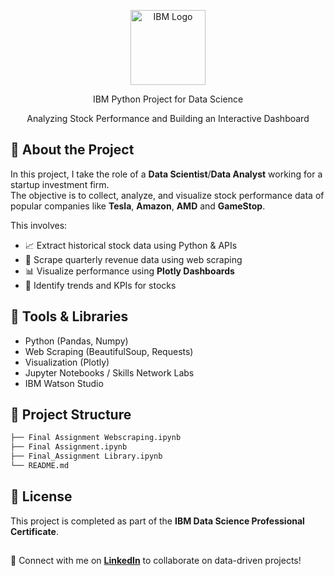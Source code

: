 <p align="center">
  <img src="https://upload.wikimedia.org/wikipedia/commons/5/51/IBM_logo.svg" alt="IBM Logo" width="120"/>
  <p align="center">IBM Python Project for Data Science</p>
</p>


<p align="center">Analyzing Stock Performance and Building an Interactive Dashboard</p>



## 🧠 About the Project

In this project, I take the role of a **Data Scientist**/**Data Analyst** working for a startup investment firm.  
The objective is to collect, analyze, and visualize stock performance data of popular companies like **Tesla**, **Amazon**, **AMD** and **GameStop**.

This involves:

- 📈 Extract historical stock data using Python & APIs  
- 🧾 Scrape quarterly revenue data using web scraping  
- 📊 Visualize performance using **Plotly Dashboards**  
- 🧠 Identify trends and KPIs for stocks


## 🧰 Tools & Libraries

- Python (Pandas, Numpy)
- Web Scraping (BeautifulSoup, Requests)
- Visualization (Plotly)
- Jupyter Notebooks / Skills Network Labs
- IBM Watson Studio

## 💼 Project Structure

```bash
├── Final Assignment Webscraping.ipynb
├── Final Assignment.ipynb
├── Final_Assignment Library.ipynb
└── README.md           
```


## 📜 License
This project is completed as part of the **IBM Data Science Professional Certificate**.  

##

🌟  Connect with me on **[LinkedIn](https://www.linkedin.com/in/ibtihel-dhaouadi/)** to collaborate on data-driven projects!


